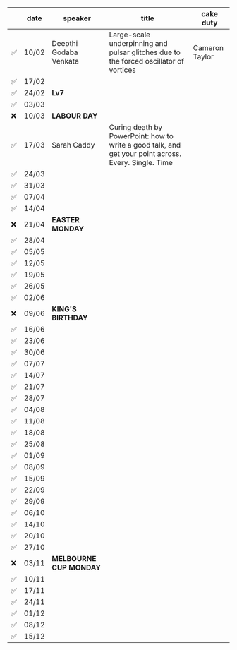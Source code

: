 |       | date  | speaker                       | title                         | cake duty                     |
| ----- | ----- | ----------------------------- | ----------------------------- | ----------------------------- |
| ✅    | 10/02 | Deepthi Godaba Venkata        | Large-scale underpinning and pulsar glitches due to the forced oscillator of vortices | Cameron Taylor                |
| ✅    | 17/02 |                               |                               |                               |
| ✅    | 24/02 | **Lv7**                       |                               |                               |
| ✅    | 03/03 |                               |                               |                               |
| ❌    | 10/03 | **LABOUR DAY**                |                               |                               |
| ✅    | 17/03 | Sarah Caddy                   | Curing death by PowerPoint: how to write a good talk, and get your point across. Every. Single. Time  |                               |
| ✅    | 24/03 |                               |                               |                               |
| ✅    | 31/03 |                               |                               |                               |
| ✅    | 07/04 |                               |                               |                               |
| ✅    | 14/04 |                               |                               |                               |
| ❌    | 21/04 | **EASTER MONDAY**             |                               |                               |
| ✅    | 28/04 |                               |                               |                               |
| ✅    | 05/05 |                               |                               |                               |
| ✅    | 12/05 |                               |                               |                               |
| ✅    | 19/05 |                               |                               |                               |
| ✅    | 26/05 |                               |                               |                               |
| ✅    | 02/06 |                               |                               |                               |
| ❌    | 09/06 | **KING'S BIRTHDAY**           |                               |                               |
| ✅    | 16/06 |                               |                               |                               |
| ✅    | 23/06 |                               |                               |                               |
| ✅    | 30/06 |                               |                               |                               |
| ✅    | 07/07 |                               |                               |                               |
| ✅    | 14/07 |                               |                               |                               |
| ✅    | 21/07 |                               |                               |                               |
| ✅    | 28/07 |                               |                               |                               |
| ✅    | 04/08 |                               |                               |                               |
| ✅    | 11/08 |                               |                               |                               |
| ✅    | 18/08 |                               |                               |                               |
| ✅    | 25/08 |                               |                               |                               |
| ✅    | 01/09 |                               |                               |                               |
| ✅    | 08/09 |                               |                               |                               |
| ✅    | 15/09 |                               |                               |                               |
| ✅    | 22/09 |                               |                               |                               |
| ✅    | 29/09 |                               |                               |                               |
| ✅    | 06/10 |                               |                               |                               |
| ✅    | 14/10 |                               |                               |                               |
| ✅    | 20/10 |                               |                               |                               |
| ✅    | 27/10 |                               |                               |                               |
| ❌    | 03/11 | **MELBOURNE CUP MONDAY**      |                               |                               |
| ✅    | 10/11 |                               |                               |                               |
| ✅    | 17/11 |                               |                               |                               |
| ✅    | 24/11 |                               |                               |                               |
| ✅    | 01/12 |                               |                               |                               |
| ✅    | 08/12 |                               |                               |                               |
| ✅    | 15/12 |                               |                               |                               |
